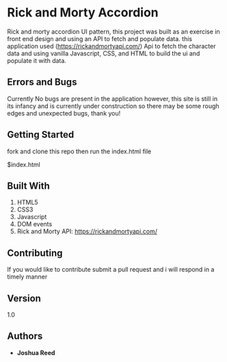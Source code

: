 # Rick and Morty Accordion

Rick and morty accordion UI pattern, this project was built as an exercise in front end design and using an API to fetch and populate data. this application used (https://rickandmortyapi.com/) Api to fetch the character data and using vanilla Javascript, CSS, and HTML to build the ui and populate it with data.

## Errors and Bugs

Currently No bugs are present in the application however, this site is still in its infancy and is currently under construction so there may be some rough edges and unexpected bugs, thank you!

## Getting Started

fork and clone this repo then run the index.html file

\$index.html

## Built With

1. HTML5
2. CSS3
3. Javascript
4. DOM events
5. Rick and Morty API: https://rickandmortyapi.com/

## Contributing

If you would like to contribute submit a pull request and i will respond in a timely manner

## Version

1.0

## Authors

- **Joshua Reed**
